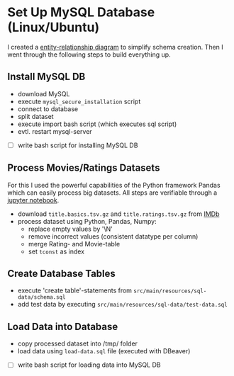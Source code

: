 
# Set Up MySQL Database (Linux/Ubuntu)

I created a [entity-relationship diagram](datamodel.puml) to simplify schema creation. 
Then I went through the following steps to build everything up.

## Install MySQL DB

- download MySQL
- execute `mysql_secure_installation` script
- connect to database
- split dataset
- execute import bash script (which executes sql script)
- evtl. restart mysql-server
-[ ] write bash script for installing MySQL DB

## Process Movies/Ratings Datasets

For this I used the powerful capabilities of the Python framework Pandas which can easily process big datasets. 
All steps are verifiable through a [jupyter notebook](data-processing/process_movie_dataset.ipynb).

- download `title.basics.tsv.gz` and `title.ratings.tsv.gz` from [IMDb](https://www.imdb.com/interfaces/)
- process dataset using Python, Pandas, Numpy:
  - replace empty values by '\N'
  - remove incorrect values (consistent datatype per column)
  - merge Rating- and Movie-table
  - set `tconst` as index

## Create Database Tables
- execute 'create table'-statements from `src/main/resources/sql-data/schema.sql`
- add test data by executing `src/main/resources/sql-data/test-data.sql`

## Load Data into Database
- copy processed dataset into /tmp/ folder
- load data using `load-data.sql` file (executed with DBeaver)
-[ ] write bash script for loading data into MySQL DB
